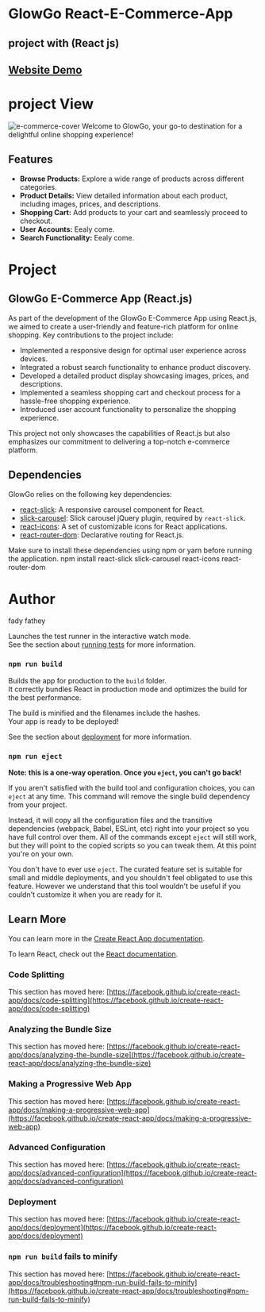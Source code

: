 # GlowGo React-E-Commerce-App

## project with (React js)  

## [Website Demo](https://glow-go-react-e-ccommerce-app.vercel.app/)
# project View
![e-commerce-cover](https://github.com/FadyFathey/spotlight/assets/117510974/2a0ed27f-9ca0-406b-8526-5db3edbf8c11)
Welcome to GlowGo, your go-to destination for a delightful online shopping experience!

## Features

- **Browse Products:** Explore a wide range of products across different categories.
- **Product Details:** View detailed information about each product, including images, prices, and descriptions.
- **Shopping Cart:** Add products to your cart and seamlessly proceed to checkout.
- **User Accounts:** Eealy come.
- **Search Functionality:** Eealy come.

# Project

## GlowGo E-Commerce App (React.js)

As part of the development of the GlowGo E-Commerce App using React.js, we aimed to create a user-friendly and feature-rich platform for online shopping. Key contributions to the project include:

- Implemented a responsive design for optimal user experience across devices.
- Integrated a robust search functionality to enhance product discovery.
- Developed a detailed product display showcasing images, prices, and descriptions.
- Implemented a seamless shopping cart and checkout process for a hassle-free shopping experience.
- Introduced user account functionality to personalize the shopping experience.

This project not only showcases the capabilities of React.js but also emphasizes our commitment to delivering a top-notch e-commerce platform.

## Dependencies

GlowGo relies on the following key dependencies:

- [react-slick](https://www.npmjs.com/package/react-slick): A responsive carousel component for React.
- [slick-carousel](https://www.npmjs.com/package/slick-carousel): Slick carousel jQuery plugin, required by `react-slick`.
- [react-icons](https://react-icons.github.io/react-icons/): A set of customizable icons for React applications.
- [react-router-dom](https://reactrouter.com/web/guides/quick-start): Declarative routing for React.js.

Make sure to install these dependencies using npm or yarn before running the application.
npm install react-slick slick-carousel react-icons react-router-dom
# Author
fady fathey

Launches the test runner in the interactive watch mode.\
See the section about [running tests](https://facebook.github.io/create-react-app/docs/running-tests) for more information.

### `npm run build`

Builds the app for production to the `build` folder.\
It correctly bundles React in production mode and optimizes the build for the best performance.

The build is minified and the filenames include the hashes.\
Your app is ready to be deployed!

See the section about [deployment](https://facebook.github.io/create-react-app/docs/deployment) for more information.

### `npm run eject`

**Note: this is a one-way operation. Once you `eject`, you can't go back!**

If you aren't satisfied with the build tool and configuration choices, you can `eject` at any time. This command will remove the single build dependency from your project.

Instead, it will copy all the configuration files and the transitive dependencies (webpack, Babel, ESLint, etc) right into your project so you have full control over them. All of the commands except `eject` will still work, but they will point to the copied scripts so you can tweak them. At this point you're on your own.

You don't have to ever use `eject`. The curated feature set is suitable for small and middle deployments, and you shouldn't feel obligated to use this feature. However we understand that this tool wouldn't be useful if you couldn't customize it when you are ready for it.

## Learn More

You can learn more in the [Create React App documentation](https://facebook.github.io/create-react-app/docs/getting-started).

To learn React, check out the [React documentation](https://reactjs.org/).

### Code Splitting

This section has moved here: [https://facebook.github.io/create-react-app/docs/code-splitting](https://facebook.github.io/create-react-app/docs/code-splitting)

### Analyzing the Bundle Size

This section has moved here: [https://facebook.github.io/create-react-app/docs/analyzing-the-bundle-size](https://facebook.github.io/create-react-app/docs/analyzing-the-bundle-size)

### Making a Progressive Web App

This section has moved here: [https://facebook.github.io/create-react-app/docs/making-a-progressive-web-app](https://facebook.github.io/create-react-app/docs/making-a-progressive-web-app)

### Advanced Configuration

This section has moved here: [https://facebook.github.io/create-react-app/docs/advanced-configuration](https://facebook.github.io/create-react-app/docs/advanced-configuration)

### Deployment

This section has moved here: [https://facebook.github.io/create-react-app/docs/deployment](https://facebook.github.io/create-react-app/docs/deployment)

### `npm run build` fails to minify

This section has moved here: [https://facebook.github.io/create-react-app/docs/troubleshooting#npm-run-build-fails-to-minify](https://facebook.github.io/create-react-app/docs/troubleshooting#npm-run-build-fails-to-minify)
